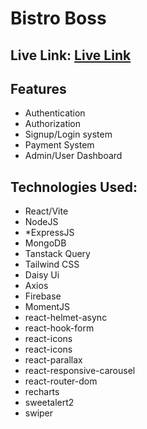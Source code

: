 # Bistro Boss

## Live Link: [Live Link](https://bistro-boss-c440e.firebaseapp.com/)

## Features
* Authentication
* Authorization
* Signup/Login system
* Payment System
* Admin/User Dashboard
  
## Technologies Used:
* React/Vite
* NodeJS
* *ExpressJS
* MongoDB
* Tanstack Query
* Tailwind CSS
* Daisy Ui
* Axios
* Firebase
* MomentJS
* react-helmet-async
* react-hook-form
* react-icons
* react-icons
* react-parallax
* react-responsive-carousel
* react-router-dom
* recharts
* sweetalert2
* swiper

